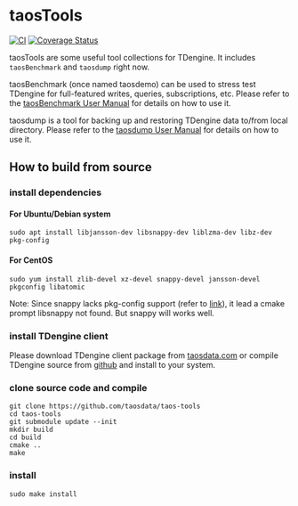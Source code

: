 # taosTools

[![CI](https://github.com/taosdata/taos-tools/actions/workflows/cmake.yml/badge.svg)](https://github.com/taosdata/taos-tools/actions/workflows/cmake.yml)
[![Coverage Status](https://coveralls.io/repos/github/taosdata/taos-tools/badge.svg?branch=develop)](https://coveralls.io/github/taosdata/taos-tools?branch=develop)

taosTools are some useful tool collections for TDengine.
 It includes `taosBenchmark` and `taosdump` right now.

taosBenchmark (once named taosdemo) can be used to stress test TDengine
 for full-featured writes, queries, subscriptions, etc. Please refer to
 the [taosBenchmark User Manual](https://github.com/taosdata/taos-tools/blob/develop/taosbenchmark-user-manual.md)
 for details on how to use it.

taosdump is a tool for backing up and restoring TDengine data to/from local directory.
 Please refer to the [taosdump User Manual](https://github.com/taosdata/taos-tools/blob/develop/taosdump-user-manual.md)
 for details on how to use it.

## How to build from source

### install dependencies

#### For Ubuntu/Debian system

```
sudo apt install libjansson-dev libsnappy-dev liblzma-dev libz-dev pkg-config
```

#### For CentOS

```
sudo yum install zlib-devel xz-devel snappy-devel jansson-devel pkgconfig libatomic
```

Note: Since snappy lacks pkg-config support (refer to [link](https://github.com/google/snappy/pull/86)),
 it lead a cmake prompt libsnappy not found. But snappy will works well.

### install TDengine client

Please download TDengine client package from [taosdata.com](https://www.taosdata.com/cn/all-downloads/)
 or compile TDengine source from [github](github.com/taosdata/TDengine)
 and install to your system.

### clone source code and compile

```
git clone https://github.com/taosdata/taos-tools
cd taos-tools
git submodule update --init
mkdir build
cd build
cmake ..
make
```

### install

```
sudo make install
```

